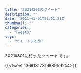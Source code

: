 ```yaml
---
title: "20210301のツイート"
description: ""
date: "2021-03-01T21:02:21Z"
thumbnail: ""
categories:
  - "Tweets"
tags:
  - "ツイートまとめ"
---
```

20210301に行ったツイートです。
<!--more-->
{{<tweet 1366131731988959244>}}

